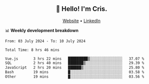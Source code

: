
<h2 align="center">👋 Hello! I'm Cris.</h2>
<p align="center">
  <a href="https://www.criscunas.dev">Website</a> •
  <a href="https://www.linkedin.com/in/cristophercunas/">LinkedIn</a> 
</p>


📊 **Weekly development breakdown**
<!--START_SECTION:waka-->

```txt
From: 03 July 2024 - To: 10 July 2024

Total Time: 8 hrs 46 mins

Vue.js       3 hrs 22 mins   █████████▒░░░░░░░░░░░░░░░   37.07 %
SQL          2 hrs 40 mins   ███████▒░░░░░░░░░░░░░░░░░   29.39 %
JavaScript   2 hrs 20 mins   ██████▒░░░░░░░░░░░░░░░░░░   25.80 %
Bash         19 mins         █░░░░░░░░░░░░░░░░░░░░░░░░   03.58 %
Other        19 mins         █░░░░░░░░░░░░░░░░░░░░░░░░   03.56 %
```

<!--END_SECTION:waka-->
